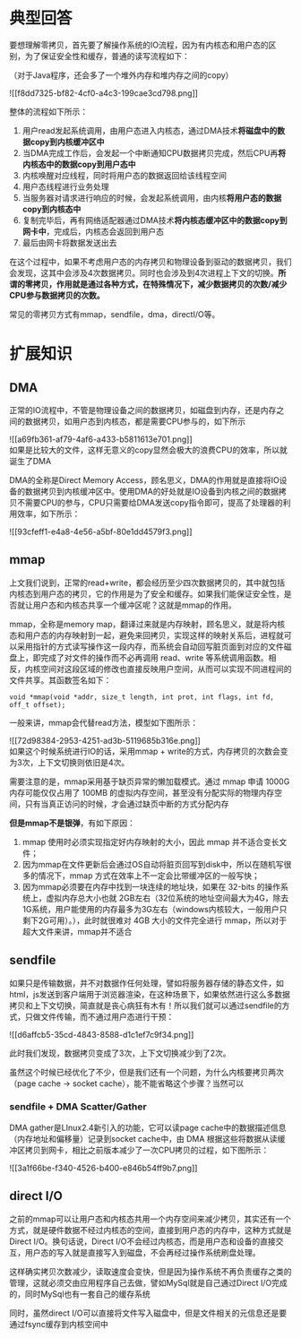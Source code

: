 # 典型回答
要想理解零拷贝，首先要了解操作系统的IO流程，因为有内核态和用户态的区别，为了保证安全性和缓存，普通的读写流程如下：

（对于Java程序，还会多了一个堆外内存和堆内存之间的copy）

![[f8dd7325-bf82-4cf0-a4c3-199cae3cd798.png]]

整体的流程如下所示：

1. 用户read发起系统调用，由用户态进入内核态，通过DMA技术**将磁盘中的数据copy到内核缓冲区中**
2. 当DMA完成工作后，会发起一个中断通知CPU数据拷贝完成，然后CPU再**将内核态中的数据copy到用户态中**
3. 内核唤醒对应线程，同时将用户态的数据返回给该线程空间
4. 用户态线程进行业务处理
5. 当服务器对请求进行响应的时候，会发起系统调用，由内核**将用户态的数据copy到内核态中**
6. 复制完毕后，再有网络适配器通过DMA技术**将内核态缓冲区中的数据copy到网卡中**，完成后，内核态会返回到用户态
7. 最后由网卡将数据发送出去

在这个过程中，如果不考虑用户态的内存拷贝和物理设备到驱动的数据拷贝，我们会发现，这其中会涉及4次数据拷贝。同时也会涉及到4次进程上下文的切换。**所谓的零拷贝，作用就是通过各种方式，在特殊情况下，减少数据拷贝的次数/减少CPU参与数据拷贝的次数。**

常见的零拷贝方式有mmap，sendfile，dma，directI/O等。

# 扩展知识
## DMA
正常的IO流程中，不管是物理设备之间的数据拷贝，如磁盘到内存，还是内存之间的数据拷贝，如用户态到内核态，都是需要CPU参与的，如下所示

![[a69fb361-af79-4af6-a433-b5811613e701.png]]  
如果是比较大的文件，这样无意义的copy显然会极大的浪费CPU的效率，所以就诞生了DMA

DMA的全称是Direct  Memory Access，顾名思义，DMA的作用就是直接将IO设备的数据拷贝到内核缓冲区中。使用DMA的好处就是IO设备到内核之间的数据拷贝不需要CPU的参与，CPU只需要给DMA发送copy指令即可，提高了处理器的利用效率，如下所示：

![[93cfeff1-e4a8-4e56-a5bf-80e1dd4579f3.png]]

## mmap
上文我们说到，正常的read+write，都会经历至少四次数据拷贝的，其中就包括内核态到用户态的拷贝，它的作用是为了安全和缓存。如果我们能保证安全性，是否就让用户态和内核态共享一个缓冲区呢？这就是mmap的作用。



mmap，全称是memory map，翻译过来就是内存映射，顾名思义，就是将内核态和用户态的内存映射到一起，避免来回拷贝，实现这样的映射关系后，进程就可以采用指针的方式读写操作这一段内存，而系统会自动回写脏页面到对应的文件磁盘上，即完成了对文件的操作而不必再调用 read、write 等系统调用函数。相反，内核空间对这段区域的修改也直接反映用户空间，从而可以实现不同进程间的文件共享。其函数签名如下：

```basic
void *mmap(void *addr, size_t length, int prot, int flags, int fd, off_t offset);
```

一般来讲，mmap会代替read方法，模型如下图所示：

![[72d98384-2953-4251-ad3b-5119685b316e.png]]  
如果这个时候系统进行IO的话，采用mmap + write的方式，内存拷贝的次数会变为3次，上下文切换则依旧是4次。



需要注意的是，mmap采用基于缺页异常的懒加载模式。通过 mmap 申请 1000G 内存可能仅仅占用了 100MB 的虚拟内存空间，甚至没有分配实际的物理内存空间，只有当真正访问的时候，才会通过缺页中断的方式分配内存

**但是mmap不是银弹**，有如下原因：



1. mmap 使用时必须实现指定好内存映射的大小，因此 mmap 并不适合变长文件；
2. 因为mmap在文件更新后会通过OS自动将脏页回写到disk中，所以在随机写很多的情况下，mmap 方式在效率上不一定会比带缓冲区的一般写快；
3. 因为mmap必须要在内存中找到一块连续的地址块，如果在 32-bits 的操作系统上，虚拟内存总大小也就 2GB左右（32位系统的地址空间最大为4G，除去1G系统，用户能使用的内存最多为3G左右（windows内核较大，一般用户只剩下2G可用）。），此时就很难对 4GB 大小的文件完全进行 mmap，所以对于超大文件来讲，mmap并不适合

## sendfile
如果只是传输数据，并不对数据作任何处理，譬如将服务器存储的静态文件，如html，js发送到客户端用于浏览器渲染，在这种场景下，如果依然进行这么多数据拷贝和上下文切换，简直就是丧心病狂有木有！所以我们就可以通过sendfile的方式，只做文件传输，而不通过用户态进行干预：

![[d6affcb5-35cd-4843-8588-d1c1ef7c9f34.png]]

此时我们发现，数据拷贝变成了3次，上下文切换减少到了2次。

虽然这个时候已经优化了不少，但是我们还有一个问题，为什么内核要拷贝两次（page cache -> socket cache），能不能省略这个步骤？当然可以

### sendfile + DMA Scatter/Gather
DMA gather是LInux2.4新引入的功能，它可以读page cache中的数据描述信息（内存地址和偏移量）记录到socket cache中，由 DMA 根据这些将数据从读缓冲区拷贝到网卡，相比之前版本减少了一次CPU拷贝的过程，如下图所示：

![[3a1f66be-f340-4526-b400-e846b54ff9b7.png]]

## direct I/O
之前的mmap可以让用户态和内核态共用一个内存空间来减少拷贝，其实还有一个方式，就是硬件数据不经过内核态的空间，直接到用户态的内存中，这种方式就是Direct I/O。换句话说，Direct I/O不会经过内核态，而是用户态和设备的直接交互，用户态的写入就是直接写入到磁盘，不会再经过操作系统刷盘处理。

这样确实拷贝次数减少，读取速度会变快，但是因为操作系统不再负责缓存之类的管理，这就必须交由应用程序自己去做，譬如MySql就是自己通过Direct I/O完成的，同时MySql也有一套自己的缓存系统

同时，虽然direct I/O可以直接将文件写入磁盘中，但是文件相关的元信息还是要通过fsync缓存到内核空间中



